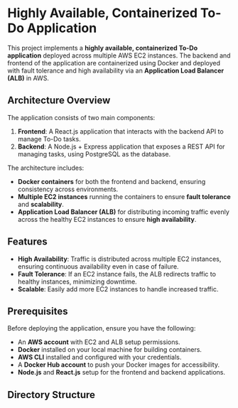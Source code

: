 # Highly Available, Containerized To-Do Application

This project implements a **highly available, containerized To-Do application** deployed across multiple AWS EC2 instances. The backend and frontend of the application are containerized using Docker and deployed with fault tolerance and high availability via an **Application Load Balancer (ALB)** in AWS.

## Architecture Overview

The application consists of two main components:
1. **Frontend**: A React.js application that interacts with the backend API to manage To-Do tasks.
2. **Backend**: A Node.js + Express application that exposes a REST API for managing tasks, using PostgreSQL as the database.

The architecture includes:
- **Docker containers** for both the frontend and backend, ensuring consistency across environments.
- **Multiple EC2 instances** running the containers to ensure **fault tolerance** and **scalability**.
- **Application Load Balancer (ALB)** for distributing incoming traffic evenly across the healthy EC2 instances to ensure **high availability**.

## Features
- **High Availability**: Traffic is distributed across multiple EC2 instances, ensuring continuous availability even in case of failure.
- **Fault Tolerance**: If an EC2 instance fails, the ALB redirects traffic to healthy instances, minimizing downtime.
- **Scalable**: Easily add more EC2 instances to handle increased traffic.

## Prerequisites

Before deploying the application, ensure you have the following:
- An **AWS account** with EC2 and ALB setup permissions.
- **Docker** installed on your local machine for building containers.
- **AWS CLI** installed and configured with your credentials.
- A **Docker Hub account** to push your Docker images for accessibility.
- **Node.js** and **React.js** setup for the frontend and backend applications.

## Directory Structure

